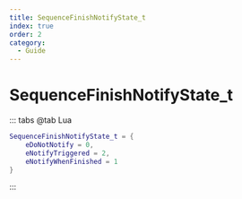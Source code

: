 ```yaml
---
title: SequenceFinishNotifyState_t
index: true
order: 2
category:
  - Guide
---
```


# SequenceFinishNotifyState_t
::: tabs
@tab Lua
```lua
SequenceFinishNotifyState_t = {
    eDoNotNotify = 0,
    eNotifyTriggered = 2,
    eNotifyWhenFinished = 1
}
```
:::
